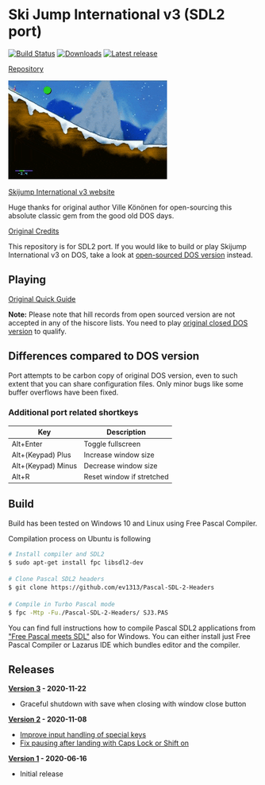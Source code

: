 # Ski Jump International v3 (SDL2 port)

[![Build Status](https://api.travis-ci.org/suomipelit/skijump3-sdl.svg?branch=master)](https://travis-ci.org/suomipelit/skijump3-sdl)
[![Downloads](https://img.shields.io/github/downloads/suomipelit/skijump3-sdl/total.svg)](https://github.com/suomipelit/skijump3-sdl/releases)
[![Latest release](http://img.shields.io/github/release/suomipelit/skijump3-sdl.svg)](https://github.com/suomipelit/skijump3-sdl/releases/latest)

[Repository](https://github.com/suomipelit/skijump3-sdl)

![Cover](https://github.com/suomipelit/suomipelit.github.io/blob/master/gifs/sj3.gif)

[Skijump International v3 website](https://www.nomasi.com/sj3/)

Huge thanks for original author Ville Könönen for open-sourcing this
absolute classic gem from the good old DOS days.

[Original
Credits](https://github.com/suomipelit/skijump3-sdl/blob/master/CREDITS.TXT)

This repository is for SDL2 port. If you would like to build or play
Skijump International v3 on DOS, take a look at [open-sourced DOS
version](https://github.com/suomipelit/skijump3) instead.

## Playing

[Original Quick
Guide](https://github.com/suomipelit/skijump3-sdl/blob/master/QUICK.TXT)

**Note:** Please note that hill records from open sourced version are
not accepted in any of the hiscore lists. You need to play [original
closed DOS version](https://www.nomasi.com/sj3/download.html) to
qualify.

## Differences compared to DOS version

Port attempts to be carbon copy of original DOS version, even to such
extent that you can share configuration files. Only minor bugs like
some buffer overflows have been fixed.

### Additional port related shortkeys

| Key | Description |
| --- | --- |
| Alt+Enter | Toggle fullscreen |
| Alt+(Keypad) Plus | Increase window size |
| Alt+(Keypad) Minus | Decrease window size |
| Alt+R | Reset window if stretched |

## Build

Build has been tested on Windows 10 and Linux using Free Pascal
Compiler.

Compilation process on Ubuntu is following

``` sh
# Install compiler and SDL2
$ sudo apt-get install fpc libsdl2-dev

# Clone Pascal SDL2 headers
$ git clone https://github.com/ev1313/Pascal-SDL-2-Headers

# Compile in Turbo Pascal mode
$ fpc -Mtp -Fu./Pascal-SDL-2-Headers/ SJ3.PAS
```

You can find full instructions how to compile Pascal SDL2 applications
from ["Free Pascal meets
SDL"](https://www.freepascal-meets-sdl.net/sdl-tutorials/) also for
Windows. You can either install just Free Pascal Compiler or Lazarus
IDE which bundles editor and the compiler.

## Releases

**[Version 3](https://github.com/suomipelit/skijump3-sdl/releases/tag/sj313-sp3) - 2020-11-22**

- Graceful shutdown with save when closing with window close button

**[Version 2](https://github.com/suomipelit/skijump3-sdl/releases/tag/sj313-sp2) - 2020-11-08**

- [Improve input handling of special keys](https://github.com/suomipelit/skijump3-sdl/pull/13)
- [Fix pausing after landing with Caps Lock or Shift on](https://github.com/suomipelit/skijump3-sdl/pull/14)

**[Version 1](https://github.com/suomipelit/skijump3-sdl/releases/tag/sj313-sp1) - 2020-06-16**

- Initial release
